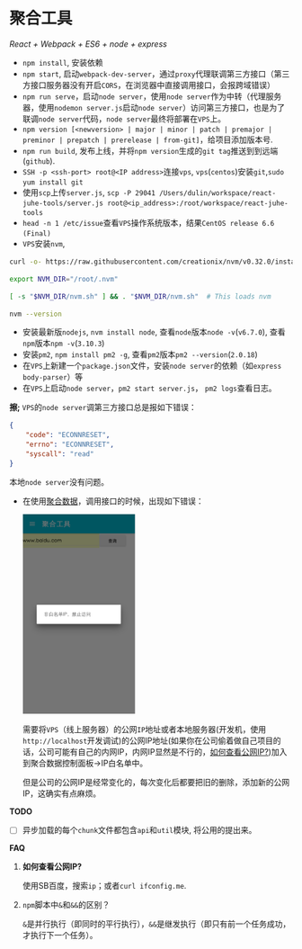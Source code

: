# 聚合工具

_React + Webpack + ES6 + node + express_

*   `npm install`, 安装依赖
*   `npm start`, 启动`webpack-dev-server`，通过`proxy`代理联调第三方接口（第三方接口服务器没有开启`CORS`，在浏览器中直接调用接口，会报跨域错误）
*   `npm run serve`，启动`node server`，使用`node server`作为中转（代理服务器，使用`nodemon server.js`启动`node server`）访问第三方接口，也是为了联调`node server`代码，`node server`最终将部署在`VPS`上。
*   `npm version [<newversion> | major | minor | patch | premajor | preminor | prepatch | prerelease | from-git]`，给项目添加版本号.
*   `npm run build`, 发布上线，并将`npm version`生成的`git tag`推送到到远端(`github`).
*   `SSH -p <ssh-port> root@<IP address>`连接`vps`, `vps`(`centos`)安装`git`,`sudo yum install git`
*   使用`scp`上传`server.js`, `scp -P 29041 /Users/dulin/workspace/react-juhe-tools/server.js root@<ip_address>:/root/workspace/react-juhe-tools`
*   `head -n 1 /etc/issue`查看`VPS`操作系统版本，结果`CentOS release 6.6 (Final)`
*   `VPS`安装`nvm`, 

```bash
curl -o- https://raw.githubusercontent.com/creationix/nvm/v0.32.0/install.sh | bash
```
```bash 
export NVM_DIR="/root/.nvm"
```
```bash
[ -s "$NVM_DIR/nvm.sh" ] && . "$NVM_DIR/nvm.sh"  # This loads nvm
```
```bash
nvm --version
```

*   安装最新版`nodejs`, `nvm install node`, 查看`node`版本`node -v`(`v6.7.0`), 查看`npm`版本`npm -v`(`3.10.3`)
*   安装`pm2`, `npm install pm2 -g`, 查看`pm2`版本`pm2 --version`(`2.0.18`)
*   在`VPS`上新建一个`package.json`文件，安装`node server`的依赖（如`express body-parser`）等
*   在`VPS`上启动`node server`，`pm2 start server.js`， `pm2 logs`查看日志。


__擦;__ `VPS`的`node server`调第三方接口总是报如下错误：

```json
{
    "code": "ECONNRESET",
    "errno": "ECONNRESET",
    "syscall": "read"
}
```

本地`node server`没有问题。


*   在使用[聚合数据](https://www.juhe.cn/)，调用接口的时候，出现如下错误：

    <img src="./README/ip-white-list.png" alt="ip-white-list" width='200px'>

    需要将`VPS`（线上服务器）的公网`IP`地址或者本地服务器(开发机，使用`http://localhost`开发调试)的公网IP地址(如果你在公司偷着做自己项目的话，公司可能有自己的内网IP，内网IP显然是不行的，[如何查看公网IP?](#public-ip))加入到聚合数据控制面板->IP白名单中。

    但是公司的公网IP是经常变化的，每次变化后都要把旧的删除，添加新的公网IP，这确实有点麻烦。


__TODO__

- [ ] 异步加载的每个`chunk`文件都包含`api`和`util`模块, 将公用的提出来。  


__FAQ__

1. <b id='public-ip'>如何查看公网IP?</b>

    使用SB百度，搜索`ip`；或者`curl ifconfig.me`.

2. `npm`脚本中`&`和`&&`的区别？

    `&`是并行执行（即同时的平行执行），`&&`是继发执行（即只有前一个任务成功，才执行下一个任务）。
    
